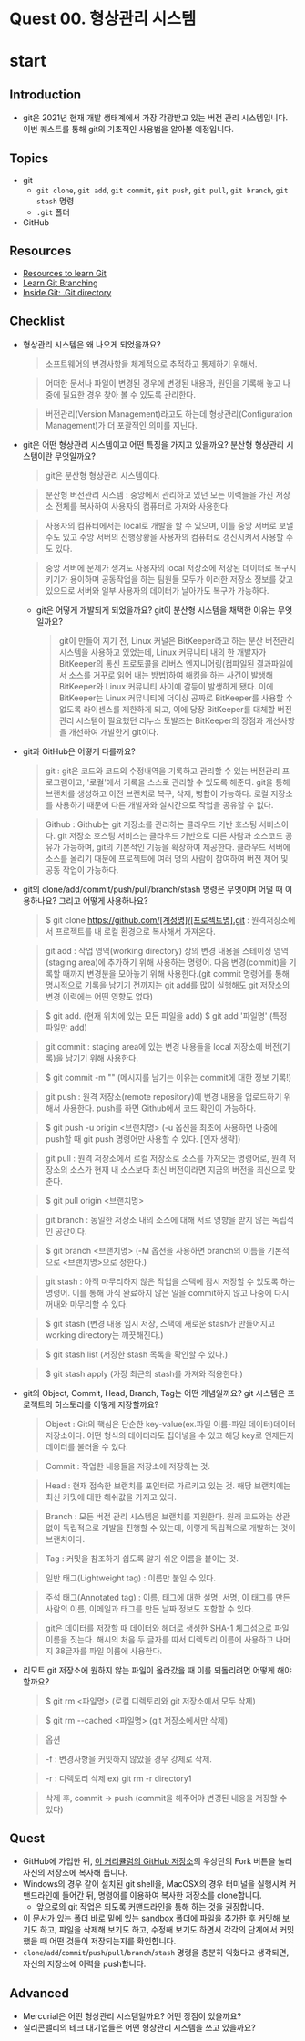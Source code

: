 # Quest 00. 형상관리 시스템

# start

## Introduction

- git은 2021년 현재 개발 생태계에서 가장 각광받고 있는 버전 관리 시스템입니다. 이번 퀘스트를 통해 git의 기초적인 사용법을 알아볼 예정입니다.

## Topics

- git
  - `git clone`, `git add`, `git commit`, `git push`, `git pull`, `git branch`, `git stash` 명령
  - `.git` 폴더
- GitHub

## Resources

- [Resources to learn Git](https://try.github.io)
- [Learn Git Branching](https://learngitbranching.js.org/?locale=ko)
- [Inside Git: .Git directory](https://githowto.com/git_internals_git_directory)

## Checklist

- 형상관리 시스템은 왜 나오게 되었을까요?

  > 소프트웨어의 변경사항을 체계적으로 추적하고 통제하기 위해서.

  > 어떠한 문서나 파일이 변경된 경우에 변경된 내용과, 원인을 기록해 놓고 나중에 필요한 경우 찾아 볼 수 있도록 관리한다.

  > 버전관리(Version Management)라고도 하는데 형상관리(Configuration Management)가 더 포괄적인 의미를 지닌다.

- git은 어떤 형상관리 시스템이고 어떤 특징을 가지고 있을까요? 분산형 형상관리 시스템이란 무엇일까요?

  > git은 분산형 형상관리 시스템이다.

  > 분산형 버전관리 시스템 : 중앙에서 관리하고 있던 모든 이력들을 가진 저장소 전체를 복사하여 사용자의 컴퓨터로 가져와 사용한다.

  > 사용자의 컴퓨터에서는 local로 개발을 할 수 있으며, 이를 중앙 서버로 보낼 수도 있고 주앙 서버의 진행상황을 사용자의 컴퓨터로 갱신시켜서 사용할 수도 있다.

  > 중앙 서버에 문제가 생겨도 사용자의 local 저장소에 저장된 데이터로 복구시키기가 용이하며 공동작업을 하는 팀원들 모두가 이러한 저장소 정보를 갖고 있으므로 서버와 일부 사용자의 데이터가 날아가도 복구가 가능하다.

  - git은 어떻게 개발되게 되었을까요? git이 분산형 시스템을 채택한 이유는 무엇일까요?
    > git이 만들어 지기 전, Linux 커널은 BitKeeper라고 하는 분산 버전관리 시스템을 사용하고 있었는데, Linux 커뮤니티 내의 한 개발자가 BitKeeper의 통신 프로토콜을 리버스 엔지니어링(컴파일된 결과파일에서 소스를 거꾸로 읽어 내는 방법)하여 해킹을 하는 사건이 발생해 BitKeeper와 Linux 커뮤니티 사이에 갈등이 발생하게 됐다. 이에 BitKeeper는 Linux 커뮤니티에 더이상 공짜로 BitKeeper를 사용할 수 없도록 라이센스를 제한하게 되고, 이에 당장 BitKeeper를 대체할 버전관리 시스템이 필요했던 리누스 토발즈는 BitKeeper의 장점과 개선사항을 개선하여 개발한게 git이다.

- git과 GitHub은 어떻게 다를까요?

  > git : git은 코드와 코드의 수정내역을 기록하고 관리할 수 있는 버전관리 프로그램이고, '로컬'에서 기록을 스스로 관리할 수 있도록 해준다. git을 통해 브랜치를 생성하고 이전 브랜치로 복구, 삭제, 병합이 가능하다. 로컬 저장소를 사용하기 때문에 다른 개발자와 실시간으로 작업을 공유할 수 없다.

  > Github : Github는 git 저장소를 관리하는 클라우드 기반 호스팅 서비스이다. git 저장소 호스팅 서비스는 클라우드 기반으로 다른 사람과 소스코드 공유가 가능하며, git의 기본적인 기능을 확장하여 제공한다. 클라우드 서버에 소스를 올리기 때문에 프로젝트에 여러 명의 사람이 참여하여 버전 제어 및 공동 작업이 가능하다.

- git의 clone/add/commit/push/pull/branch/stash 명령은 무엇이며 어떨 때 이용하나요? 그리고 어떻게 사용하나요?

  > $ git clone https://github.com/[계정명]/[프로젝트명].git : 원격저장소에서 프로젝트를 내 로컬 환경으로 복사해서 가져온다.

  > git add : 작업 영역(working directory) 상의 변경 내용을 스테이징 영역(staging area)에 추가하기 위해 사용하는 명령어. 다음 변경(commit)을 기록할 때까지 변경분을 모아놓기 위해 사용한다.(git commit 명령어를 통해 명시적으로 기록을 남기기 전까지는 git add를 많이 실행해도 git 저장소의 변경 이력에는 어떤 영향도 없다)

  > $ git add. (현재 위치에 있는 모든 파일을 add)
  > $ git add '파일명' (특정 파일만 add)

  > git commit : staging area에 있는 변경 내용들을 local 저장소에 버전(기록)을 남기기 위해 사용한다.

  > $ git commit -m "<message>" (메시지를 남기는 이유는 commit에 대한 정보 기록!)

  > git push : 원격 저장소(remote repository)에 변경 내용을 업로드하기 위해서 사용한다. push를 하면 Github에서 코드 확인이 가능하다.

  > $ git push -u origin <브랜치명> (-u 옵션을 최초에 사용하면 나중에 push할 때 git push 명령어만 사용할 수 있다. [인자 생략])

  > git pull : 원격 저장소에서 로컬 저장소로 소스를 가져오는 명령어로, 원격 저장소의 소스가 현재 내 소스보다 최신 버전이라면 지금의 버전을 최신으로 맞춘다.

  > $ git pull origin <브랜치명>

  > git branch : 동일한 저장소 내의 소스에 대해 서로 영향을 받지 않는 독립적인 공간이다.

  > $ git branch <브랜치명> (-M 옵션을 사용하면 branch의 이름을 기본적으로 <브랜치명>으로 정한다.)

  > git stash : 아직 마무리하지 않은 작업을 스택에 잠시 저장할 수 있도록 하는 명령어. 이를 통해 아직 완료하지 않은 일을 commit하지 않고 나중에 다시 꺼내와 마무리할 수 있다.

  > $ git stash (변경 내용 임시 저장, 스택에 새로운 stash가 만들어지고 working directory는 깨끗해진다.)

  > $ git stash list (저장한 stash 목록을 확인할 수 있다.)

  > $ git stash apply (가장 최근의 stash를 가져와 적용한다.)

- git의 Object, Commit, Head, Branch, Tag는 어떤 개념일까요? git 시스템은 프로젝트의 히스토리를 어떻게 저장할까요?

  > Object : Git의 핵심은 단순한 key-value(ex.파일 이름-파일 데이터)데이터 저장소이다. 어떤 형식의 데이터라도 집어넣을 수 있고 해당 key로 언제든지 데이터를 불러올 수 있다.

  > Commit : 작업한 내용들을 저장소에 저장하는 것.

  > Head : 현재 접속한 브랜치를 포인터로 가르키고 있는 것. 해당 브랜치에는 최신 커밋에 대한 해쉬값을 가지고 있다.

  > Branch : 모든 버전 관리 시스템은 브랜치를 지원한다. 원래 코드와는 상관없이 독립적으로 개발을 진행할 수 있는데, 이렇게 독립적으로 개발하는 것이 브랜치이다.

  > Tag : 커밋을 참조하기 쉽도록 알기 쉬운 이름을 붙이는 것.

  > 일반 태그(Lightweight tag) : 이름만 붙일 수 있다.

  > 주석 태그(Annotated tag) : 이름, 태그에 대한 설명, 서명, 이 태그를 만든 사람의 이름, 이메일과 태그를 만든 날짜 정보도 포함할 수 있다.

  > git은 데이터를 저장할 때 데이터와 헤더로 생성한 SHA-1 체그섬으로 파일 이름을 짓는다. 해시의 처음 두 글자를 따서 디렉토리 이름에 사용하고 나머지 38글자를 파일 이름에 사용한다.

- 리모트 git 저장소에 원하지 않는 파일이 올라갔을 때 이를 되돌리려면 어떻게 해야 할까요?

  > $ git rm <파일명> (로컬 디렉토리와 git 저장소에서 모두 삭제)

  > $ git rm --cached <파일명> (git 저장소에서만 삭제)

  > 옵션

  > -f : 변경사항을 커밋하지 않았을 경우 강제로 삭제.

  > -r : 디렉토리 삭제 ex) git rm -r directory1

  > 삭제 후, commit -> push (commit을 해주어야 변경된 내용을 저장할 수 있다)

## Quest

- GitHub에 가입한 뒤, [이 커리큘럼의 GitHub 저장소](https://github.com/KnowRe-Dev/WebDevCurriculum)의 우상단의 Fork 버튼을 눌러 자신의 저장소에 복사해 둡니다.
- Windows의 경우 같이 설치된 git shell을, MacOSX의 경우 터미널을 실행시켜 커맨드라인에 들어간 뒤, 명령어를 이용하여 복사한 저장소를 clone합니다.
  - 앞으로의 git 작업은 되도록 커맨드라인을 통해 하는 것을 권장합니다.
- 이 문서가 있는 폴더 바로 밑에 있는 sandbox 폴더에 파일을 추가한 후 커밋해 보기도 하고, 파일을 삭제해 보기도 하고, 수정해 보기도 하면서 각각의 단계에서 커밋했을 때 어떤 것들이 저장되는지를 확인합니다.
- `clone`/`add`/`commit`/`push`/`pull`/`branch`/`stash` 명령을 충분히 익혔다고 생각되면, 자신의 저장소에 이력을 push합니다.

## Advanced

- Mercurial은 어떤 형상관리 시스템일까요? 어떤 장점이 있을까요?
- 실리콘밸리의 테크 대기업들은 어떤 형상관리 시스템을 쓰고 있을까요?
